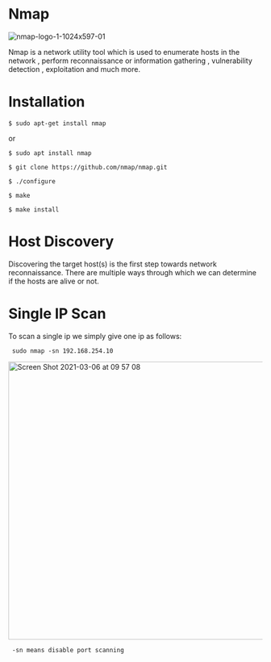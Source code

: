 # Nmap

![nmap-logo-1-1024x597-01](https://user-images.githubusercontent.com/106522935/202653349-2b81f1fe-b6d7-4b05-9164-91806e6d1fcb.jpeg)


Nmap is a network utility tool  which is used to enumerate hosts in the network , perform  reconnaissance or information gathering , vulnerability detection , exploitation and much more. 

# Installation

    $ sudo apt-get install nmap

or

    $ sudo apt install nmap
    
    $ git clone https://github.com/nmap/nmap.git

    $ ./configure

    $ make

    $ make install


# Host Discovery

Discovering the target host(s) is the first step towards network reconnaissance. There are multiple ways through which we can determine if the hosts are alive or not.

# Single IP Scan
To scan a single ip we simply give one ip as follows:

     sudo nmap -sn 192.168.254.10
     
<img width="551" alt="Screen Shot 2021-03-06 at 09 57 08" src="https://user-images.githubusercontent.com/106522935/202651409-6e6afad2-258c-4d68-84ac-e77bad336a63.png">

     
     -sn means disable port scanning
 

# 
